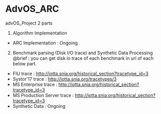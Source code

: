 # AdvOS_ARC
advOS_Project
2 parts 
 1) Algorithm Implementation 
   - ARC Implementation : Ongoing 
 2) Benchmark parsing (Disk I/O trace) and Synthetic Data Processing 
  @brief : you can get disk io trace of each benchmark in url of each below part.
   - FIU trace : http://iotta.snia.org/historical_section?tracetype_id=3 
   - Systor'17 trace : http://iotta.snia.org/tracetypes/3
   - MS Enterprise trace : http://iotta.snia.org/historical_section?tracetype_id=3
   - MS Production Server trace : http://iotta.snia.org/historical_section?tracetype_id=3
   - Synthetic Data : Ongoing 